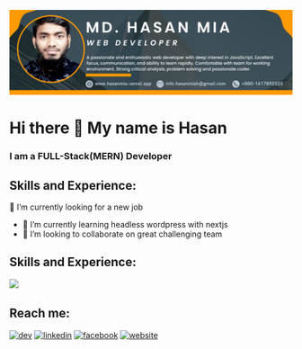 ![I am a mern stack developer](https://github.com/hasan-mia/hasan-mia/blob/main/hasan-cover.png)
# Hi there 👋 My name is Hasan
### I am a FULL-Stack(MERN) Developer

## Skills and Experience:
 🔭 I’m currently looking for a new job
- 🌱 I’m currently learning headless wordpress with nextjs
- 👯 I’m looking to collaborate on great challenging team
<!-- - 🤔 I’m looking for help with ...
- 💬 Ask me about ...
- 📫 How to reach me: ...
- 😄 Pronouns: ...
- ⚡ Fun fact: ... -->
## Skills and Experience:
<p align="left">
  <a href="https://skillicons.dev">
    <img src="https://skillicons.dev/icons?i=git,html,css,bootstrap,tailwind,figma,javascript,react,nodejs,express,nodejs,mongodb,jquery,vuejs,firebase,jest,php,wordpress,laravel,mysql,linux, winddows,heroku,docker,c,vim" />
  </a>
</p>

## Reach me:
[<img src='https://cdn.jsdelivr.net/npm/simple-icons@3.0.1/icons/dev-dot-to.svg' alt='dev' height='40'>](https://dev.to/hasanmia)
[<img src='https://cdn.jsdelivr.net/npm/simple-icons@3.0.1/icons/linkedin.svg' alt='linkedin' height='40'>](https://www.linkedin.com/in/hasan-mia/)
[<img src='https://cdn.jsdelivr.net/npm/simple-icons@3.0.1/icons/facebook.svg' alt='facebook' height='40'>](https://www.facebook.com/hasanrafi69)
[<img src='https://cdn.jsdelivr.net/npm/simple-icons@3.0.1/icons/icloud.svg' alt='website' height='40'>](https://hasanmia.netlify.app/)  


<!-- ![Anurag's GitHub stats](https://github-readme-stats.vercel.app/api?username=hasan-mia&show_icons=true&theme=radical)
 -->
